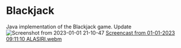 # Blackjack
Java implementation of the Blackjack game.
Update
![Screenshot from 2023-01-01 21-10-47](https://user-images.githubusercontent.com/111270923/210325540-2da4c4d0-fab3-4370-8f24-e48b3027937c.png)
[Screencast from 01-01-2023 09:11:10 ALASIRI.webm](https://user-images.githubusercontent.com/111270923/210325596-18ed7b37-8945-4081-b403-81b80f0ae545.webm)
